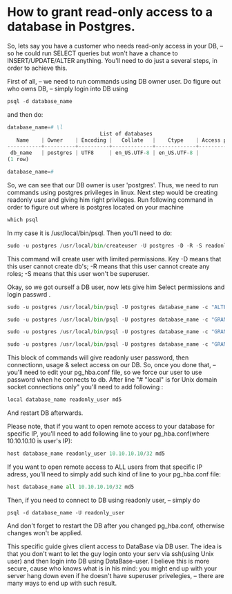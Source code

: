 # How to grant read-only access to a database in Postgres.

So, lets say you have a customer who needs read-only access in your DB, – so he could run SELECT queries but won't have a chance to INSERT/UPDATE/ALTER anything. You'll need to do just a several steps, in order to  achieve this. 

First of all, – we need to run commands using DB owner user. Do figure out who owns DB, – simply login into DB using

```python
psql -d database_name
```

and then do:

```python
database_name=# \l
                              List of databases
   Name    | Owner    | Encoding |   Collate   |    Ctype    | Access privileges
-----------+----------+----------+-------------+-------------+-------------------
 db_name   | postgres | UTF8     | en_US.UTF-8 | en_US.UTF-8 |
(1 row)

database_name=#
```

So, we can see that our DB owner is user 'postgres'. Thus, we need to run commands using postgres privileges in linux. 
Next step would be creating readonly user and giving him right privileges. 
Run following command in order to figure out where is postgres located on your machine
```python
which psql
```
In my case it is /usr/local/bin/psql.
Then you'll need to do:
```python
sudo -u postgres /usr/local/bin/createuser -U postgres -D -R -S readonly_user
```
This command will create user with limited permissions. 
Key -D means that this user cannot create db's; 
-R means  that this user cannot create any roles;
-S means that this user won't be superuser.

Okay, so we got ourself a DB user, now lets give him Select permissions and login passwrd .
```python
sudo -u postgres /usr/local/bin/psql -U postgres database_name -c "ALTER USER readonly_user WITH ENCRYPTED PASSWORD 'supper_strong_pass'"

sudo -u postgres /usr/local/bin/psql -U postgres database_name -c "GRANT CONNECT ON DATABASE database_name TO readonly_user"

sudo -u postgres /usr/local/bin/psql -U postgres database_name -c "GRANT USAGE ON SCHEMA public TO readonly_user"

sudo -u postgres /usr/local/bin/psql -U postgres database_name -c "GRANT SELECT ON ALL TABLES IN SCHEMA public TO readonly_user"
```
This block of commands will give readonly user password, then connectionn, usage & select access on our DB.
So, once you done that, – you'll need to edit your pg_hba.conf file, so we force our user to use password when he connects to  db.
After line "# "local" is for Unix domain socket connections only" you'll need to add following :
```python
local database_name readonly_user md5
```
And restart DB afterwards. 

Please note, that if you want to open remote access to your database for specific IP, you'll need to add following line to your pg_hba.conf(where 10.10.10.10 is user's IP):
```python
host database_name readonly_user 10.10.10.10/32 md5
```
If you want to open remote access to ALL users from that specific IP adress, you'll need to simply add such kind of line to your pg_hba.conf file:
```python
host database_name all 10.10.10.10/32 md5
```

Then, if you need to connect to DB using readonly user, – simply do
```pythono
psql -d database_name -U readonly_user
```

And don't forget to restart the DB after you changed pg_hba.conf, otherwise changes won't be applied. 





This specific guide gives client access to DataBase via DB  user. The idea is that you don't want to let the guy login onto your serv via ssh(using Unix user) and then login into DB using DataBase-user. 
I believe this is more secure, cause who knows what is in his mind: you might end up with your server hang down even if he doesn't have superuser privelegies, – there are many ways to end up with such result.

